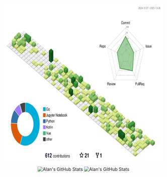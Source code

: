 <p align="center">
  <picture>
    <source
      media="(prefers-color-scheme: dark)"
      srcset="./profile-3d-night.svg"
    />
    <source
      media="(prefers-color-scheme: light)"
      srcset="./profile-3d.svg"
    />
    <img
      height="500"
      alt="3D Profile Image"
      src="./profile-3d.svg"
    />
  </picture>
</p>

<p align="center" >
  <picture  >
    <source media="(prefers-color-scheme: dark)" width="400" srcset="https://github-readme-stats.vercel.app/api?username=alanxtl&count_private=true&include_all_commits=true&show_icons=true&hide_border=true&theme=tokyonight" />
    <source media="(prefers-color-scheme: light)" width="400" srcset="https://github-readme-stats.vercel.app/api?username=alanxtl&count_private=true&include_all_commits=true&show_icons=true&hide_border=true" />
    <img alt="Alan's GitHub Stats" src="https://github-readme-stats.vercel.app/api?username=alanxtl&count_private=true&include_all_commits=true&show_icons=true&hide_border=true" />
  </picture>
  <picture width="30" >
    <source media="(prefers-color-scheme: dark)" width="400" srcset="https://streak-stats.demolab.com/?user=alanxtl&theme=transparent&date_format=%5BY.%5Dn.j&count_private=true&include_all_commits=true&hide_border=true&theme=tokyonight" />
    <source media="(prefers-color-scheme: light)" width="400" srcset="https://streak-stats.demolab.com/?user=alanxtl&theme=transparent&date_format=%5BY.%5Dn.j&count_private=true&include_all_commits=true&hide_border=true" />
    <img alt="Alan's GitHub Stats" src="https://streak-stats.demolab.com/?user=alanxtl&theme=transparent&date_format=%5BY.%5Dn.j&count_private=true&include_all_commits=true&hide_border=true" />
  </picture>
</p>
